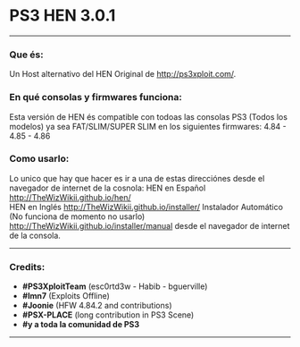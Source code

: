 # PS3 HEN 3.0.1
---

### Que és:

Un Host alternativo del HEN Original de http://ps3xploit.com/.

### En qué consolas y firmwares funciona:

Esta versión de HEN és compatible con todoas las consolas PS3 (Todos los modelos) ya sea FAT/SLIM/SUPER SLIM en los
siguientes firmwares: 4.84 - 4.85 - 4.86

### Como usarlo:

Lo unico que hay que hacer es ir a una de estas direcciónes desde el navegador de internet de la cosnola: 
HEN en Español http://TheWizWikii.github.io/hen/  
HEN en Inglés http://TheWizWikii.github.io/installer/ 
Instalador Automático (No funciona de momento no usarlo) http://TheWizWikii.github.io/installer/manual desde el navegador de internet de la consola.

---

### Credits:

- **#PS3XploitTeam** (esc0rtd3w - Habib - bguerville)
- **#lmn7** (Exploits Offline)
- **#Joonie** (HFW 4.84.2 and contributions)
- **#PSX-PLACE** (long contribution in PS3 Scene)
- **#y a toda la comunidad de PS3**

---
